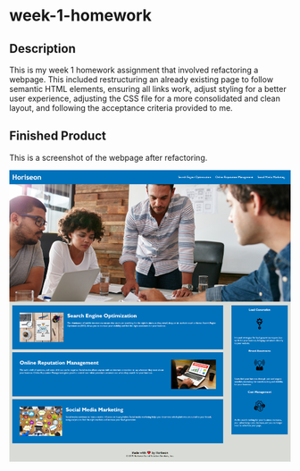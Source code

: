 # week-1-homework

## Description

This is my week 1 homework assignment that involved refactoring a webpage. This included restructuring an already existing page to follow semantic HTML elements, ensuring all links work, adjust styling for a better user experience, adjusting the CSS file for a more consolidated and clean layout, and following the acceptance criteria provided to me.

## Finished Product

This is a screenshot of the webpage after refactoring.

![The Horiseon webpage includes a navigation bar, a header image, and cards with text and images at the bottom of the page.](./Assets/images/finished-refactoring-image-for-readme.png)
